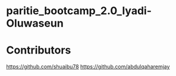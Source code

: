 # paritie_bootcamp_2.0_Iyadi-Oluwaseun
# Contributors
https://github.com/shuaibu78 
https://github.com/abdulqaharemjay
